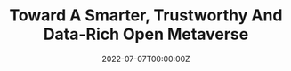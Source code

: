 ---
title: Toward A Smarter, Trustworthy And Data-Rich Open Metaverse
tags:
- Blockchain
- IoT
- Metaverse
date: "2022-07-07T00:00:00Z"

# Optional external URL for project (replaces project detail page).
external_link: "https://www.forbes.com/sites/forbesbusinesscouncil/2022/07/07/toward-a-smarter-trustworthy-and-data-rich-open-metaverse/?sh=710db8235b67"
---